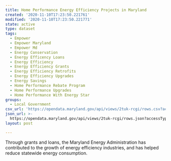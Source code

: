 ```yaml
---
title: Home Performance Energy Efficiency Projects in Maryland
created: '2020-11-10T17:23:50.221761'
modified: '2020-11-10T17:23:50.221771'
state: active
type: dataset
tags:
  - Empower
  - Empower Maryland
  - Empower Md
  - Energy Conservation
  - Energy Efficency Loans
  - Energy Efficiency
  - Energy Efficiency Grants
  - Energy Efficiency Retrofits
  - Energy Efficiency Upgrades
  - Energy Savings
  - Home Performance Rebate Program
  - Home Performance Upgrades
  - Home Performance With Energy Star
groups:
  - Local Government
csv_url: 'https://opendata.maryland.gov/api/views/2tuk-rcgi/rows.csv?accessType=DOWNLOAD'
json_url: >-
  https://opendata.maryland.gov/api/views/2tuk-rcgi/rows.json?accessType=DOWNLOAD
layout: post

---
```

Through grants and loans, the Maryland Energy Administration has contributed to the growth of energy efficiency industries, and has helped reduce statewide energy consumption.
